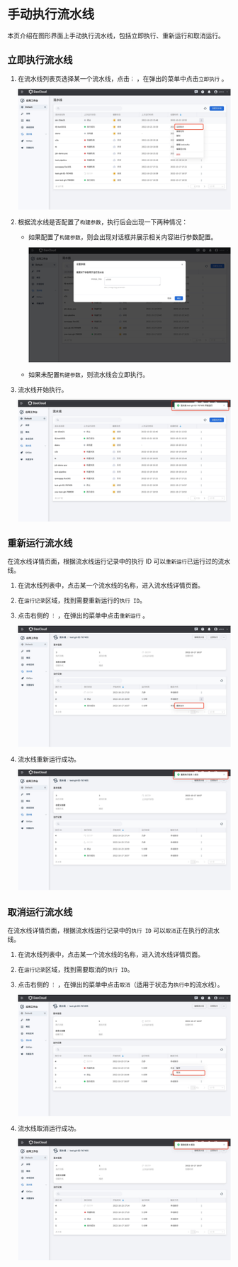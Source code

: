 # 手动执行流水线

本页介绍在图形界面上手动执行流水线，包括立即执行、重新运行和取消运行。

## 立即执行流水线

1. 在流水线列表页选择某一个流水线，点击`︙` ，在弹出的菜单中点击`立即执行` 。

   ![handrun01](../../images/handrun01.jpeg)

2. 根据流水线是否配置了`构建参数`，执行后会出现一下两种情况：

   - 如果配置了`构建参数`，则会出现对话框并展示相关内容进行参数配置。

     ![handrun02](../../images/handrun02.jpeg)

   - 如果未配置`构建参数`，则流水线会立即执行。

3. 流水线开始执行。

   ![handrun03](../../images/handrun03.jpeg)

## 重新运行流水线

在流水线详情页面，根据流水线运行记录中的执行 ID 可以`重新运行`已运行过的流水线。

1. 在流水线列表中，点击某一个流水线的名称，进入流水线详情页面。

2. 在`运行记录`区域，找到需要重新运行的`执行 ID`。

3. 点击右侧的 `︙` ，在弹出的菜单中点击`重新运行` 。

   ![handrun04](../../images/handrun04.jpeg)

4. 流水线重新运行成功。

   ![handrun05](../../images/handrun05.jpeg)

## 取消运行流水线

在流水线详情页面，根据流水线运行记录中的`执行 ID` 可以`取消`正在执行的流水线。

1. 在流水线列表中，点击某一个流水线的名称，进入流水线详情页面。

2. 在`运行记录`区域，找到需要取消的`执行 ID`。

3. 点击右侧的 `︙` ，在弹出的菜单中点击`取消`（适用于状态为`执行中`的流水线）。

   ![handrun06](../../images/handrun06.jpeg)

4. 流水线取消运行成功。

   ![handrun07](../../images/handrun07.jpeg)
